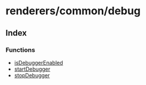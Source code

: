 # renderers/common/debug

## Index

### Functions

- [isDebuggerEnabled](functions/isDebuggerEnabled.md)
- [startDebugger](functions/startDebugger.md)
- [stopDebugger](functions/stopDebugger.md)
